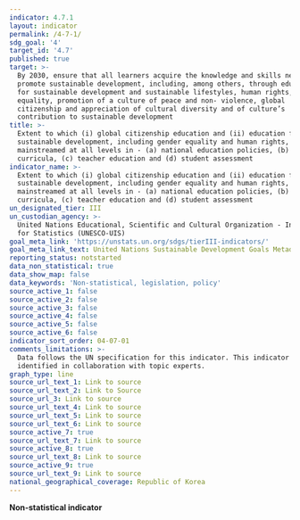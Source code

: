 ```yaml
---
indicator: 4.7.1
layout: indicator
permalink: /4-7-1/
sdg_goal: '4'
target_id: '4.7'
published: true
target: >-
  By 2030, ensure that all learners acquire the knowledge and skills needed to
  promote sustainable development, including, among others, through education
  for sustainable development and sustainable lifestyles, human rights, gender
  equality, promotion of a culture of peace and non- violence, global
  citizenship and appreciation of cultural diversity and of culture’s
  contribution to sustainable development
title: >-
  Extent to which (i) global citizenship education and (ii) education for
  sustainable development, including gender equality and human rights, are
  mainstreamed at all levels in - (a) national education policies, (b)
  curricula, (c) teacher education and (d) student assessment
indicator_name: >-
  Extent to which (i) global citizenship education and (ii) education for
  sustainable development, including gender equality and human rights, are
  mainstreamed at all levels in - (a) national education policies, (b)
  curricula, (c) teacher education and (d) student assessment
un_designated_tier: III
un_custodian_agency: >-
  United Nations Educational, Scientific and Cultural Organization - Institute
  for Statistics (UNESCO-UIS)
goal_meta_link: 'https://unstats.un.org/sdgs/tierIII-indicators/'
goal_meta_link_text: United Nations Sustainable Development Goals Metadata (PDF 4.0 MB)
reporting_status: notstarted
data_non_statistical: true
data_show_map: false
data_keywords: 'Non-statistical, legislation, policy'
source_active_1: false
source_active_2: false
source_active_3: false
source_active_4: false
source_active_5: false
source_active_6: false
indicator_sort_order: 04-07-01
comments_limitations: >-
  Data follows the UN specification for this indicator. This indicator has been
  identified in collaboration with topic experts.
graph_type: line
source_url_text_1: Link to source
source_url_text_2: Link to Source
source_url_3: Link to source
source_url_text_4: Link to source
source_url_text_5: Link to source
source_url_text_6: Link to source
source_active_7: true
source_url_text_7: Link to source
source_active_8: true
source_url_text_8: Link to source
source_active_9: true
source_url_text_9: Link to source
national_geographical_coverage: Republic of Korea
---
```

**Non-statistical indicator**